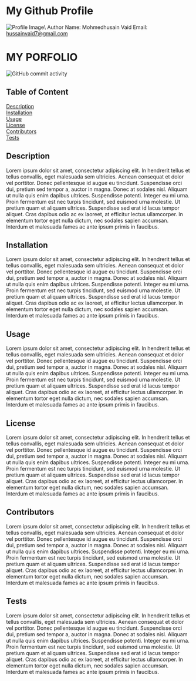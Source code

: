 # My Github Profile
![Profile Image](https://avatars.githubusercontent.com/u/59095556?)\
  Author Name: Mohmedhusain Vaid
Email: hussainvaid7@gmail.com
# MY PORFOLIO
![GitHub commit activity](https://img.shields.io/github/last-commit/mohmedvaid/My-Portfolio?style=for-the-badge)

## Table of Content
[Description](##Description)<br/>[Installation](##Installation)<br/>[Usage](##Usage)<br/>[License](##License)<br/>[Contributors](##Contributors)<br/>[Tests](##Tests)

## Description
Lorem ipsum dolor sit amet, consectetur adipiscing elit. In hendrerit tellus et tellus convallis, eget malesuada sem ultricies. Aenean consequat et dolor vel porttitor. Donec pellentesque id augue eu tincidunt. Suspendisse orci dui, pretium sed tempor a, auctor in magna. Donec at sodales nisl. Aliquam ut nulla quis enim dapibus ultrices. Suspendisse potenti. Integer eu mi urna. Proin fermentum est nec turpis tincidunt, sed euismod urna molestie. Ut pretium quam et aliquam ultrices. Suspendisse sed erat id lacus tempor aliquet. Cras dapibus odio ac ex laoreet, at efficitur lectus ullamcorper. In elementum tortor eget nulla dictum, nec sodales sapien accumsan. Interdum et malesuada fames ac ante ipsum primis in faucibus.

## Installation
Lorem ipsum dolor sit amet, consectetur adipiscing elit. In hendrerit tellus et tellus convallis, eget malesuada sem ultricies. Aenean consequat et dolor vel porttitor. Donec pellentesque id augue eu tincidunt. Suspendisse orci dui, pretium sed tempor a, auctor in magna. Donec at sodales nisl. Aliquam ut nulla quis enim dapibus ultrices. Suspendisse potenti. Integer eu mi urna. Proin fermentum est nec turpis tincidunt, sed euismod urna molestie. Ut pretium quam et aliquam ultrices. Suspendisse sed erat id lacus tempor aliquet. Cras dapibus odio ac ex laoreet, at efficitur lectus ullamcorper. In elementum tortor eget nulla dictum, nec sodales sapien accumsan. Interdum et malesuada fames ac ante ipsum primis in faucibus.

## Usage
Lorem ipsum dolor sit amet, consectetur adipiscing elit. In hendrerit tellus et tellus convallis, eget malesuada sem ultricies. Aenean consequat et dolor vel porttitor. Donec pellentesque id augue eu tincidunt. Suspendisse orci dui, pretium sed tempor a, auctor in magna. Donec at sodales nisl. Aliquam ut nulla quis enim dapibus ultrices. Suspendisse potenti. Integer eu mi urna. Proin fermentum est nec turpis tincidunt, sed euismod urna molestie. Ut pretium quam et aliquam ultrices. Suspendisse sed erat id lacus tempor aliquet. Cras dapibus odio ac ex laoreet, at efficitur lectus ullamcorper. In elementum tortor eget nulla dictum, nec sodales sapien accumsan. Interdum et malesuada fames ac ante ipsum primis in faucibus.

## License
Lorem ipsum dolor sit amet, consectetur adipiscing elit. In hendrerit tellus et tellus convallis, eget malesuada sem ultricies. Aenean consequat et dolor vel porttitor. Donec pellentesque id augue eu tincidunt. Suspendisse orci dui, pretium sed tempor a, auctor in magna. Donec at sodales nisl. Aliquam ut nulla quis enim dapibus ultrices. Suspendisse potenti. Integer eu mi urna. Proin fermentum est nec turpis tincidunt, sed euismod urna molestie. Ut pretium quam et aliquam ultrices. Suspendisse sed erat id lacus tempor aliquet. Cras dapibus odio ac ex laoreet, at efficitur lectus ullamcorper. In elementum tortor eget nulla dictum, nec sodales sapien accumsan. Interdum et malesuada fames ac ante ipsum primis in faucibus.

## Contributors
Lorem ipsum dolor sit amet, consectetur adipiscing elit. In hendrerit tellus et tellus convallis, eget malesuada sem ultricies. Aenean consequat et dolor vel porttitor. Donec pellentesque id augue eu tincidunt. Suspendisse orci dui, pretium sed tempor a, auctor in magna. Donec at sodales nisl. Aliquam ut nulla quis enim dapibus ultrices. Suspendisse potenti. Integer eu mi urna. Proin fermentum est nec turpis tincidunt, sed euismod urna molestie. Ut pretium quam et aliquam ultrices. Suspendisse sed erat id lacus tempor aliquet. Cras dapibus odio ac ex laoreet, at efficitur lectus ullamcorper. In elementum tortor eget nulla dictum, nec sodales sapien accumsan. Interdum et malesuada fames ac ante ipsum primis in faucibus.

## Tests
Lorem ipsum dolor sit amet, consectetur adipiscing elit. In hendrerit tellus et tellus convallis, eget malesuada sem ultricies. Aenean consequat et dolor vel porttitor. Donec pellentesque id augue eu tincidunt. Suspendisse orci dui, pretium sed tempor a, auctor in magna. Donec at sodales nisl. Aliquam ut nulla quis enim dapibus ultrices. Suspendisse potenti. Integer eu mi urna. Proin fermentum est nec turpis tincidunt, sed euismod urna molestie. Ut pretium quam et aliquam ultrices. Suspendisse sed erat id lacus tempor aliquet. Cras dapibus odio ac ex laoreet, at efficitur lectus ullamcorper. In elementum tortor eget nulla dictum, nec sodales sapien accumsan. Interdum et malesuada fames ac ante ipsum primis in faucibus.

